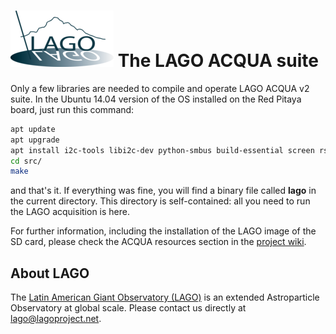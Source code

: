 # ![The LAGO Project](../docs/images/lago-logo.png "The LAGO Project") The LAGO ACQUA suite

Only a few libraries are needed to compile and operate LAGO ACQUA v2 suite. In the Ubuntu 14.04 version of the OS installed on the Red Pitaya board, just run this command:

```bash
apt update
apt upgrade
apt install i2c-tools libi2c-dev python-smbus build-essential screen rsync
cd src/
make
```

and that's it. If everything was fine, you will find a binary file called **lago** in the current directory. This directory is self-contained: all you need to run the LAGO acquisition is here.

For further information, including the installation of the LAGO image of the SD card, please check the ACQUA resources section in the [project wiki](http://wiki.lagoproject.net).

## About LAGO

The [Latin American Giant Observatory (LAGO)](http://lagoproject.net) is an extended Astroparticle Observatory at global scale. Please contact us directly at [lago@lagoproject.net](mailto:lago@lagoproject.net).

